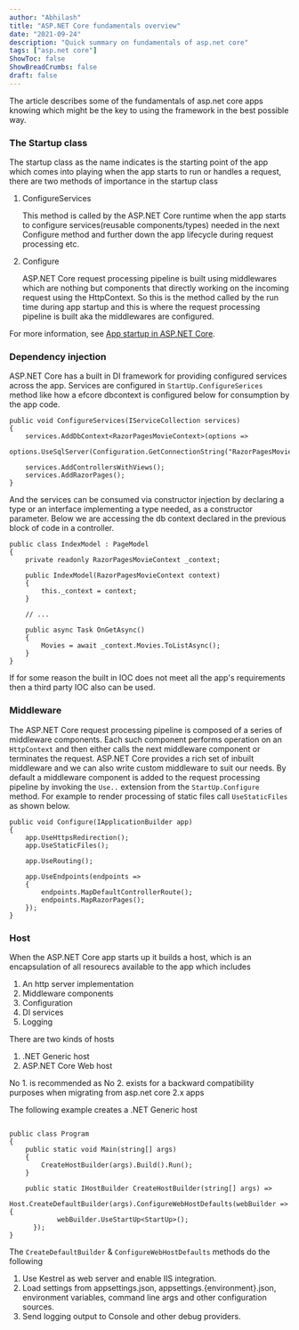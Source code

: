 ```yaml
---
author: "Abhilash"
title: "ASP.NET Core fundamentals overview"
date: "2021-09-24"
description: "Quick summary on fundamentals of asp.net core"
tags: ["asp.net core"]
ShowToc: false
ShowBreadCrumbs: false
draft: false
---
```


The article describes some of the fundamentals of asp.net core apps knowing which might be the key to using the framework in the best possible way.

### The Startup class
The startup class as the name indicates is the starting point of the app which comes into playing when the app starts to run or handles a request, there are two methods of importance in the startup class
1. ConfigureServices
   
   This method is called by the ASP.NET Core runtime when the app starts to configure services(reusable components/types) needed in the next Configure method and further down the app lifecycle during request processing etc.

2. Configure

    ASP.NET Core request processing pipeline is built using middlewares which are nothing but components that directly working on the incoming request using the HttpContext. So this is the method called by the run time during app startup and this is where the request processing pipeline is built aka the middlewares are configured.

For more information, see [App startup in ASP.NET Core]().

### Dependency injection
ASP.NET Core has a built in DI framework for providing configured services across the  app. Services are configured in `StartUp.ConfigureSerices` method like how a efcore dbcontext is configured below for consumption by the app code.

```
public void ConfigureServices(IServiceCollection services)
{
    services.AddDbContext<RazorPagesMovieContext>(options => 
    options.UseSqlServer(Configuration.GetConnectionString("RazorPagesMovieContext")));

    services.AddControllersWithViews();
    services.AddRazorPages();
}
```
And the services can be consumed via constructor injection by declaring a type or an interface implementing a type needed, as a constructor parameter. Below we are accessing the db context declared in the previous block of code in a controller.

```
public class IndexModel : PageModel
{
    private readonly RazorPagesMovieContext _context;

    public IndexModel(RazorPagesMovieContext context)
    {
        this._context = context;
    }

    // ...

    public async Task OnGetAsync()
    {
        Movies = await _context.Movies.ToListAsync();
    }
}
```

If for some reason the built in IOC does not meet all the app's requirements then a third party IOC also can be used.

### Middleware
The ASP.NET Core request processing pipeline is composed of a series of middleware components. Each such component performs operation on an `HttpContext` and then either calls the next middleware component or terminates the request. ASP.NET Core provides a rich set of inbuilt middleware and we can also write custom middleware to suit our needs. By default a middleware component is added to the request processing pipeline by invoking the `Use..` extension from the `StartUp.Configure` method. For example to render processing of static files call `UseStaticFiles` as shown below.

```
public void Configure(IApplicationBuilder app)
{
    app.UseHttpsRedirection();
    app.UseStaticFiles();

    app.UseRouting();

    app.UseEndpoints(endpoints =>
    {
        endpoints.MapDefaultControllerRoute();
        endpoints.MapRazorPages();
    });
}
```

### Host
When the ASP.NET Core app starts up it builds a host, which is an encapsulation of all resourecs available to the app which includes
1. An http server implementation
2. Middleware components
3. Configuration
4. DI services
5. Logging

There are two kinds of hosts
1. .NET Generic host
2. ASP.NET Core Web host

No 1. is recommended as No 2. exists for a backward compatibility purposes when migrating from asp.net core 2.x apps

The following example creates a .NET Generic host

```

public class Program
{
    public static void Main(string[] args)
    {
        CreateHostBuilder(args).Build().Run();
    }

    public static IHostBuilder CreateHostBuilder(string[] args) =>
        Host.CreateDefaultBuilder(args).ConfigureWebHostDefaults(webBuilder => {
            webBuilder.UseStartUp<StartUp>();
      });
}

```

The `CreateDefaultBuilder` & `ConfigureWebHostDefaults` methods do the following
1. Use Kestrel as web server and enable IIS integration.
2. Load settings from appsettings.json, appsettings.{environment}.json, environment variables, command line args and other configuration sources.
3. Send logging output to Console and other debug providers.
